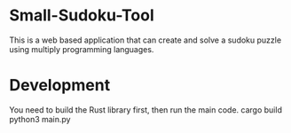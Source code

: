 # Small-Sudoku-Tool
This is a web based application that can create and solve a sudoku puzzle using multiply programming languages.

# Development
You need to build the Rust library first, then run the main code.
        cargo build
        python3 main.py

